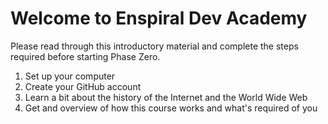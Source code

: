 # Welcome to Enspiral Dev Academy

Please read through this introductory material and complete the steps required before starting Phase Zero.

1. Set up your computer
2. Create your GitHub account
3. Learn a bit about the history of the Internet and the World Wide Web
4. Get and overview of how this course works and what's required of you

